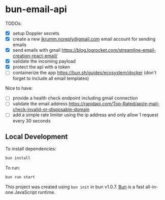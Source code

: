 # bun-email-api

TODOs: 
- [x] setup Doppler secrets
- [x] create a new jkrumm.noreply@gmail.com email account for sending emails
- [x] send emails with gmail https://blog.logrocket.com/streamline-email-creation-react-email/
- [x] validate the incoming payload
- [x] protect the api with a token
- [ ] containerize the app https://bun.sh/guides/ecosystem/docker (don't forget to include all email templates)

Nice to have:
- [ ] provide a health check endpoint including gmail connection
- [ ] validate the email address https://rapidapi.com/Top-Rated/api/e-mail-check-invalid-or-disposable-domain
- [ ] add a simple rate limiter using the ip address and only allow 1 request every 30 seconds

## Local Development
To install dependencies:

```bash
bun install
```

To run:

```bash
bun run start
```

This project was created using `bun init` in bun v1.0.7. [Bun](https://bun.sh) is a fast all-in-one JavaScript runtime.
